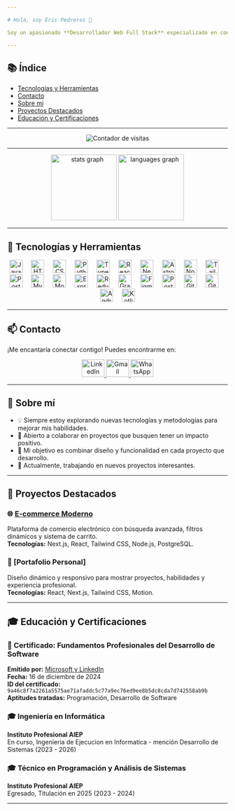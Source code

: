 ```yaml
---

# Hola, soy Eric Pedreros 👋

Soy un apasionado **Desarrollador Web Full Stack** especializado en construir experiencias digitales modernas y eficientes utilizando tecnologías de vanguardia. Con una sólida base en **Frontend** y **Backend**, estoy comprometido en crear soluciones que sean tanto funcionales como atractivas.

---
```


## 📚 Índice
- [Tecnologías y Herramientas](#-tecnologías-y-herramientas)
- [Contacto](#-contacto)
- [Sobre mí](#-sobre-mí)
- [Proyectos Destacados](#-proyectos-destacados)
- [Educación y Certificaciones](#-educación-y-certificaciones)


---

<div align="center">
  <img src="https://profile-counter.glitch.me/ericpedreros/count.svg?" alt="Contador de visitas" />
</div>

---

<div align="center">
  <img src="https://github-readme-stats.vercel.app/api?username=ericpedreros&hide_title=false&hide_rank=false&show_icons=true&include_all_commits=true&count_private=true&disable_animations=false&theme=dracula&locale=en&hide_border=false" height="150" alt="stats graph"  />
  <img src="https://github-readme-stats.vercel.app/api/top-langs?username=ericpedreros&locale=en&hide_title=false&layout=compact&card_width=320&langs_count=5&theme=dracula&hide_border=false" height="150" alt="languages graph"  />
</div>


---

## 🔧 Tecnologías y Herramientas

<div align="center">
  <img src="https://skillicons.dev/icons?i=js" height="30" alt="JavaScript" />
  <img width="12" />
  <img src="https://skillicons.dev/icons?i=html" height="30" alt="HTML5" />
  <img width="12" />
  <img src="https://cdn.simpleicons.org/css3/1572B6" height="30" alt="CSS3" />
  <img width="12" />
  <img src="https://skillicons.dev/icons?i=py" height="30" alt="Python" />
  <img width="12" />
  <img src="https://cdn.jsdelivr.net/gh/devicons/devicon/icons/typescript/typescript-original.svg" height="30" alt="TypeScript" />
  <img width="12" />
  <img src="https://skillicons.dev/icons?i=react" height="30" alt="React" />
  <img width="12" />
  <img src="https://skillicons.dev/icons?i=nextjs" height="30" alt="Next.js" />
  <img width="12" />
  <img src="https://skillicons.dev/icons?i=astro" height="30" alt="Astro" />
  <img width="12" />
  <img src="https://skillicons.dev/icons?i=nodejs" height="30" alt="Node.js" />
  <img width="12" />
  <img src="https://cdn.simpleicons.org/tailwindcss/06B6D4" height="30" alt="Tailwind CSS" />
  <img width="12" />
  <img src="https://skillicons.dev/icons?i=postgres" height="30" alt="PostgreSQL" />
  <img width="12" />
  <img src="https://skillicons.dev/icons?i=mysql" height="30" alt="MySQL" />
  <img width="12" />
  <img src="https://skillicons.dev/icons?i=mongodb" height="30" alt="MongoDB" />
  <img width="12" />
  <img src="https://skillicons.dev/icons?i=express" height="30" alt="Express" />
  <img width="12" />
  <img src="https://skillicons.dev/icons?i=redux" height="30" alt="Redux" />
  <img width="12" />
  <img src="https://skillicons.dev/icons?i=graphql" height="30" alt="GraphQL" />
  <img width="12" />
  <img src="https://skillicons.dev/icons?i=figma" height="30" alt="Figma" />
  <img width="12" />
  <img src="https://skillicons.dev/icons?i=postman" height="30" alt="Postman" />
  <img width="12" />
  <img src="https://skillicons.dev/icons?i=git" height="30" alt="Git" />
  <img width="12" />
  <img src="https://skillicons.dev/icons?i=github" height="30" alt="GitHub" />
  <img width="12" />
  <img src="https://skillicons.dev/icons?i=androidstudio" height="30" alt="Android Studio" />
  <img width="12" />
  <img src="https://skillicons.dev/icons?i=kotlin" height="30" alt="Kotlin" />
</div>

---

## 📫 Contacto

¡Me encantaría conectar contigo! Puedes encontrarme en:

<p align="center">
  <a href="https://www.linkedin.com/in/e-p-u" target="_blank">
    <img src="https://raw.githubusercontent.com/maurodesouza/profile-readme-generator/master/src/assets/icons/social/linkedin/default.svg" width="52" height="40" alt="LinkedIn" />
  </a>
  <a href="mailto:ericpedreros.work@gmail.com">
    <img src="https://raw.githubusercontent.com/maurodesouza/profile-readme-generator/master/src/assets/icons/social/gmail/default.svg" width="52" height="40" alt="Gmail" />
  </a>
  <a href="https://wa.me/+56944843298">
    <img src="https://raw.githubusercontent.com/maurodesouza/profile-readme-generator/master/src/assets/icons/social/whatsapp/default.svg" width="52" height="40" alt="WhatsApp" />
  </a>
</p>

---

## 🌟 Sobre mí

- 💡 Siempre estoy explorando nuevas tecnologías y metodologías para mejorar mis habilidades.
- 🤝 Abierto a colaborar en proyectos que busquen tener un impacto positivo.
- 🎯 Mi objetivo es combinar diseño y funcionalidad en cada proyecto que desarrollo.
- 🔭 Actualmente, trabajando en nuevos proyectos interesantes.

---

## 🚀 Proyectos Destacados

### 🌐 [E-commerce Moderno](https://https://github.com/ericpedreros/E-Commerce)
Plataforma de comercio electrónico con búsqueda avanzada, filtros dinámicos y sistema de carrito.  
**Tecnologías:** Next.js, React, Tailwind CSS, Node.js, PostgreSQL.

### 📁 [Portafolio Personal]
Diseño dinámico y responsivo para mostrar proyectos, habilidades y experiencia profesional.  
**Tecnologías:** React, Next.js, Tailwind CSS, Motion.

---

## 🎓 Educación y Certificaciones

### 📜 Certificado: Fundamentos Profesionales del Desarrollo de Software
**Emitido por:** [Microsoft y LinkedIn](#)  
**Fecha:** 16 de diciembre de 2024  
**ID del certificado:** `9a46c8f7a2261a5575ae71afaddc5c77a9ec76ed9ee8b5dc8cda7d742558ab9b`  
**Aptitudes tratadas:** Programación, Desarrollo de Software  

### 🎓 Ingeniería en Informática
**Instituto Profesional AIEP**  
En curso, Ingenieria de Ejecucion en Informatica - mención Desarrollo de Sistemas (2023 - 2026)

### 🎓 Técnico en Programación y Análisis de Sistemas
**Instituto Profesional AIEP**  
Egresado, Titulación en 2025 (2023 - 2024)

---


